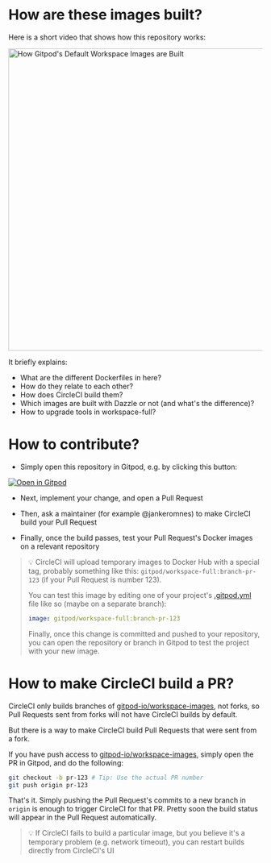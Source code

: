 # How are these images built?

Here is a short video that shows how this repository works:

[<img alt="How Gitpod's Default Workspace Images are Built" src="https://user-images.githubusercontent.com/599268/106449039-d7dcd780-6483-11eb-91c4-e4e012b9d78b.png" width="600">](https://youtu.be/0lnZak5cCT0)

It briefly explains:
- What are the different Dockerfiles in here?
- How do they relate to each other?
- How does CircleCI build them?
- Which images are built with Dazzle or not (and what's the difference)?
- How to upgrade tools in workspace-full?

# How to contribute?

- Simply open this repository in Gitpod, e.g. by clicking this button:

[![Open in Gitpod](https://gitpod.io/button/open-in-gitpod.svg)](https://gitpod.io/#https://github.com/gitpod-io/workspace-images)

- Next, implement your change, and open a Pull Request

- Then, ask a maintainer (for example @jankeromnes) to make CircleCI build your Pull Request

- Finally, once the build passes, test your Pull Request's Docker images on a relevant repository

> 💡 CircleCI will upload temporary images to Docker Hub with a special tag, probably something like this: `gitpod/workspace-full:branch-pr-123` (if your Pull Request is number 123).
> 
> You can test this image by editing one of your project's [.gitpod.yml](https://www.gitpod.io/docs/config-gitpod-file/) file like so (maybe on a separate branch):
> 
> ```yml
> image: gitpod/workspace-full:branch-pr-123
> ```
> 
> Finally, once this change is committed and pushed to your repository, you can open the repository or branch in Gitpod to test the project with your new image.

# How to make CircleCI build a PR?

CircleCI only builds branches of [gitpod-io/workspace-images](https://github.com/gitpod-io/workspace-images), not forks, so Pull Requests sent from forks will not have CircleCI builds by default.

But there is a way to make CircleCI build Pull Requests that were sent from a fork.

If you have push access to [gitpod-io/workspace-images](https://github.com/gitpod-io/workspace-images), simply open the PR in Gitpod, and do the following:

```bash
git checkout -b pr-123 # Tip: Use the actual PR number
git push origin pr-123
```

That's it. Simply pushing the Pull Request's commits to a new branch in `origin` is enough to trigger CircleCI for that PR. Pretty soon the build status will appear in the Pull Request automatically.

> 💡 If CircleCI fails to build a particular image, but you believe it's a temporary problem (e.g. network timeout), you can restart builds directly from CircleCI's UI
